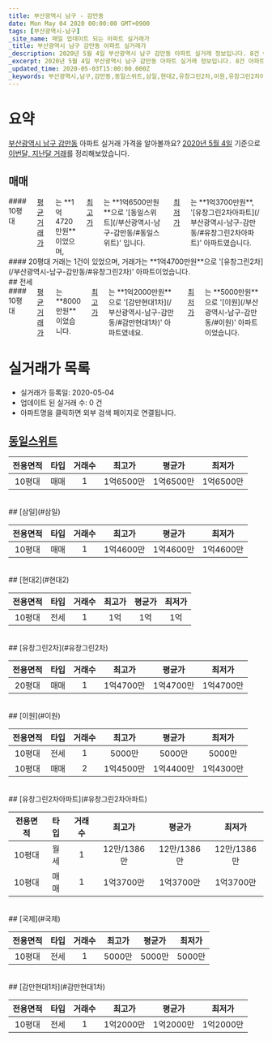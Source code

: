 ```yaml
---
title: 부산광역시 남구 - 감만동
date: Mon May 04 2020 00:00:00 GMT+0900
tags: [부산광역시-남구]
_site_name: 매일 업데이트 되는 아파트 실거래가
_title: 부산광역시 남구 감만동 아파트 실거래가
_description: 2020년 5월 4일 부산광역시 남구 감만동 아파트 실거래 정보입니다. 8건 아파트 정보가 있습니다.
_excerpt: 2020년 5월 4일 부산광역시 남구 감만동 아파트 실거래 정보입니다. 8건 아파트 정보가 있습니다.
_updated_time: 2020-05-03T15:00:00.000Z
_keywords: 부산광역시,남구,감만동,동일스위트,삼일,현대2,유창그린2차,이원,유창그린2차아파트,국제,감만현대1차
---
```





# 요약
<ins>부산광역시 남구 감만동</ins> 아파트 실거래 가격을 알아볼까요? <ins>2020년 5월 4일</ins> 기준으로 <ins>이번달, 지난달 거래</ins>를 정리해보았습니다.

## 매매
<div class="container">
<div class="six columns" markdown="1">
#### 10평대
<ins>평균 거래가</ins>는 **1억4720만원**이었으며, <ins>최고가</ins>는 **1억6500만원**으로 '[동일스위트](/부산광역시-남구-감만동/#동일스위트)' 입니다. <ins>최저가</ins>는 **1억3700만원**, '[유창그린2차아파트](/부산광역시-남구-감만동/#유창그린2차아파트)' 아파트였습니다.
</div>
<div class="six columns" markdown="1">
#### 20평대
거래는 1건이 있었으며, 거래가는 **1억4700만원**으로 '[유창그린2차](/부산광역시-남구-감만동/#유창그린2차)' 아파트이었습니다.
</div>
</div>
## 전세
<div class="container">
<div class="twelve columns" markdown="1">
#### 10평대
<ins>평균 거래가</ins>는 **8000만원**이었습니다. <ins>최고가</ins>는 **1억2000만원**으로 '[감만현대1차](/부산광역시-남구-감만동/#감만현대1차)' 아파트였네요. <ins>최저가</ins>는 **5000만원**으로 '[이원](/부산광역시-남구-감만동/#이원)' 아파트이었습니다.
</div>
</div>



# 실거래가 목록
- 실거래가 등록일: 2020-05-04
- 업데이트 된 실거래 수: 0 건
- 아파트명을 클릭하면 외부 검색 페이지로 연결됩니다.

## [동일스위트](#동일스위트)

|전용면적|타입|거래수|최고가|평균가|최저가|
|:---:|:---:|:---:|:---:|:---:|:---:|
|10평대|<span class="deal-type-1">매매</span>|1|1억6500만|1억6500만|1억6500만|

<br/>
## [삼일](#삼일)

|전용면적|타입|거래수|최고가|평균가|최저가|
|:---:|:---:|:---:|:---:|:---:|:---:|
|10평대|<span class="deal-type-1">매매</span>|1|1억4600만|1억4600만|1억4600만|

<br/>
## [현대2](#현대2)

|전용면적|타입|거래수|최고가|평균가|최저가|
|:---:|:---:|:---:|:---:|:---:|:---:|
|10평대|<span class="deal-type-2">전세</span>|1|1억|1억|1억|

<br/>
## [유창그린2차](#유창그린2차)

|전용면적|타입|거래수|최고가|평균가|최저가|
|:---:|:---:|:---:|:---:|:---:|:---:|
|20평대|<span class="deal-type-1">매매</span>|1|1억4700만|1억4700만|1억4700만|

<br/>
## [이원](#이원)

|전용면적|타입|거래수|최고가|평균가|최저가|
|:---:|:---:|:---:|:---:|:---:|:---:|
|10평대|<span class="deal-type-2">전세</span>|1|5000만|5000만|5000만|
|10평대|<span class="deal-type-1">매매</span>|2|1억4500만|1억4400만|1억4300만|

<br/>
## [유창그린2차아파트](#유창그린2차아파트)

|전용면적|타입|거래수|최고가|평균가|최저가|
|:---:|:---:|:---:|:---:|:---:|:---:|
|10평대|<span class="deal-type-3">월세</span>|1|12만/1386만|12만/1386만|12만/1386만|
|10평대|<span class="deal-type-1">매매</span>|1|1억3700만|1억3700만|1억3700만|

<br/>
## [국제](#국제)

|전용면적|타입|거래수|최고가|평균가|최저가|
|:---:|:---:|:---:|:---:|:---:|:---:|
|10평대|<span class="deal-type-2">전세</span>|1|5000만|5000만|5000만|

<br/>
## [감만현대1차](#감만현대1차)

|전용면적|타입|거래수|최고가|평균가|최저가|
|:---:|:---:|:---:|:---:|:---:|:---:|
|10평대|<span class="deal-type-2">전세</span>|1|1억2000만|1억2000만|1억2000만|

<br/>



